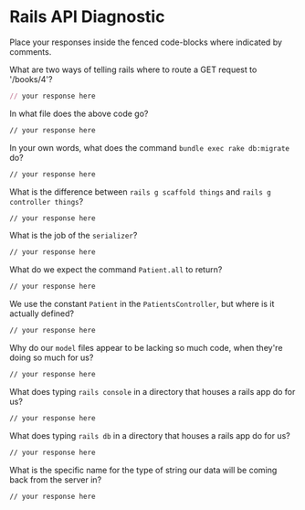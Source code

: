 # Rails API Diagnostic

Place your responses inside the fenced code-blocks where indicated by comments.


What are two ways of telling rails where to route a GET request to '/books/4'?

```rb
// your response here
```

In what file does the above code go?

```md
// your response here
```

In your own words, what does the command `bundle exec rake db:migrate` do?

```md
// your response here
```

What is the difference between `rails g scaffold things` and
`rails g controller things`?

```md
// your response here
```

What is the job of the `serializer`?

```md
// your response here
```

What do we expect the command `Patient.all` to return?

```md
// your response here
```

We use the constant `Patient` in the `PatientsController`, but where is it
actually defined?

```md
// your response here
```

Why do our `model` files appear to be lacking so much code, when they're doing
so much for us?

```md
// your response here
```

What does typing `rails console` in a directory that houses a rails app do for
us?

```md
// your response here
```

What does typing `rails db` in a directory that houses a rails app do for us?

```md
// your response here
```

What is the specific name for the type of string our data will be coming back
from the server in?

```md
// your response here
```
